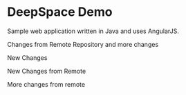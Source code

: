 # DeepSpace Demo

Sample web application written in Java and uses AngularJS.

Changes from Remote Repository and more changes

New Changes

New Changes from Remote

More changes from remote
